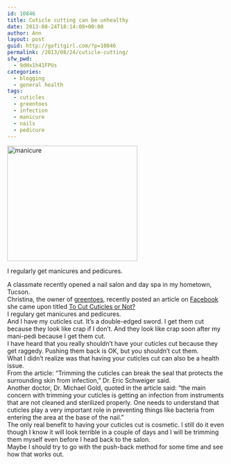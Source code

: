 ```yaml
---
id: 10846
title: Cuticle cutting can be unhealthy
date: 2013-08-24T18:14:08+00:00
author: Ann
layout: post
guid: http://gofitgirl.com/?p=10846
permalink: /2013/08/24/cuticle-cutting/
sfw_pwd:
  - 9dHx1h41FPUs
categories:
  - blogging
  - general health
tags:
  - cuticles
  - greentoes
  - infection
  - manicure
  - nails
  - pedicure
---
```

<div id="attachment_10939" style="width: 310px" class="wp-caption alignleft">
  <a href="http://gofitgirl.com/?attachment_id=10939" rel="attachment wp-att-10939"><img class="size-medium wp-image-10939" alt="manicure" src="http://gofitgirl.com/wp-content/uploads/2013/08/photo-126-e1377392868164-300x266.jpg" width="300" height="266" /></a>
  
  <p class="wp-caption-text">
    I regularly get manicures and pedicures.
  </p>
</div>

  
A classmate recently opened a nail salon and day spa in my hometown, Tucson.  
Christina, the owner of [greentoes](http://www.greentoestucson.com), recently posted an article on [Facebook](https://www.facebook.com/greentoes.tucson) she came upon titled [To Cut Cuticles or Not?](http://www.huffingtonpost.com/2012/06/13/cuticle-cutting-manicure-safety_n_1587791.html)  
I regulary get manicures and pedicures.  
And I have my cuticles cut. It&#8217;s a double-edged sword. I get them cut because they look like crap if I don&#8217;t. And they look like crap soon after my mani-pedi because I get them cut.  
I have heard that you really shouldn&#8217;t have your cuticles cut because they get raggedy. Pushing them back is OK, but you shouldn&#8217;t cut them.  
What I didn&#8217;t realize was that having your cuticles cut can also be a health issue.  
From the article: &#8220;Trimming the cuticles can break the seal that protects the surrounding skin from infection,&#8221; Dr. Eric Schweiger said.  
Another doctor, Dr. Michael Gold, quoted in the article said: &#8220;the main concern with trimming your cuticles is getting an infection from instruments that are not cleaned and sterilized properly. One needs to understand that cuticles play a very important role in preventing things like bacteria from entering the area at the base of the nail.&#8221;  
The only real benefit to having your cuticles cut is cosmetic. I still do it even though I know it will look terrible in a couple of days and I will be trimming them myself even before I head back to the salon.  
Maybe I should try to go with the push-back method for some time and see how that works out.